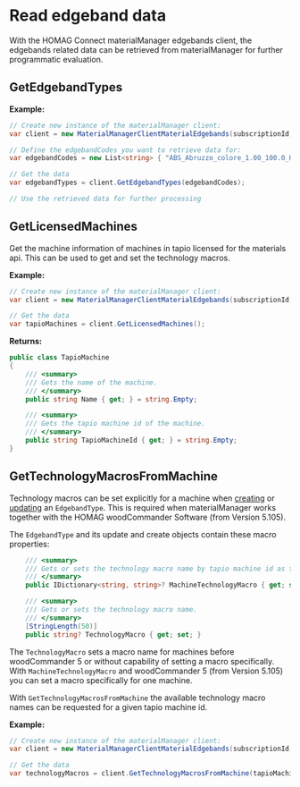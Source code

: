 # Read edgeband data

With the HOMAG Connect materialManager edgebands client, the edgebands related data can be retrieved from materialManager for further programmatic evaluation.

## GetEdgebandTypes

**Example:**

```csharp
// Create new instance of the materialManager client:
var client = new MaterialManagerClientMaterialEdgebands(subscriptionId, authorizationKey);

// Define the edgebandCodes you want to retrieve data for:
var edgebandCodes = new List<string> { "ABS_Abruzzo_colore_1.00_100.0_HM", "ACR_Buche_mit_Silberstreifen_2.00_43.0_HM" };

// Get the data
var edgebandTypes = client.GetEdgebandTypes(edgebandCodes);

// Use the retrieved data for further processing

```

## GetLicensedMachines

Get the machine information of machines in tapio licensed for the materials api. This can be used to get and set the technology macros.

**Example:**

```csharp
// Create new instance of the materialManager client:
var client = new MaterialManagerClientMaterialEdgebands(subscriptionId, authorizationKey);

// Get the data
var tapioMachines = client.GetLicensedMachines();
```

**Returns:**

```csharp
public class TapioMachine
{
    /// <summary>
    /// Gets the name of the machine.
    /// </summary>
    public string Name { get; } = string.Empty;

    /// <summary>
    /// Gets the tapio machine id of the machine.
    /// </summary>
    public string TapioMachineId { get; } = string.Empty;
}
```

## GetTechnologyMacrosFromMachine

Technology macros can be set explicitly for a machine when [creating](../../Create/Edgebands/Readme.md) or [updating](../../Update/Edgebands/Readme.md) an `EdgebandType`. This is required when materialManager works together with the HOMAG woodCommander Software (from Version 5.105).

The `EdgebandType` and its update and create objects contain these macro properties:

```csharp
    /// <summary>
    /// Gets or sets the technology macro name by tapio machine id as the key.
    /// </summary>
    public IDictionary<string, string>? MachineTechnologyMacro { get; set; }

    /// <summary>
    /// Gets or sets the technology macro name.
    /// </summary>
    [StringLength(50)]
    public string? TechnologyMacro { get; set; }
```

The `TechnologyMacro` sets a macro name for machines before woodCommander 5 or without capability of setting a macro specifically.
With `MachineTechnologyMacro` and woodCommander 5 (from Version 5.105) you can set a macro specifically for one machine.

With `GetTechnologyMacrosFromMachine` the available technology macro names can be requested for a given tapio machine id.

**Example:**

```csharp
// Create new instance of the materialManager client:
var client = new MaterialManagerClientMaterialEdgebands(subscriptionId, authorizationKey);

// Get the data
var technologyMacros = client.GetTechnologyMacrosFromMachine(tapioMachineId);
```
